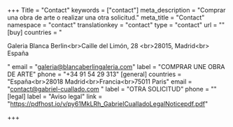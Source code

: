 +++
Title = "Contact"
keywords = ["contact"]
meta_description = "Comprar una obra de arte o realizar una otra solicitud."
meta_title = "Contact"
namespace = "contact"
translationkey = "contact"
type = "contact"
url = ""
[buy]
countries = "<p>Galeria Blanca Berlin&lt;br&gt;Caille del Limón, 28 &lt;br&gt;28015, Madrid&lt;br&gt; España</p>"
email = "galeria@blancaberlingaleria.com"
label = "COMPRAR UNE OBRA DE ARTE"
phone = "+34 91 54 29 313"
[general]
countries = "España&lt;br&gt;28018 Madrid&lt;br&gt;Francia&lt;br&gt;75011 Paris"
email = "contact@gabriel-cuallado.com "
label = "OTRA SOLICITUD"
phone = ""
[legal]
label = "Aviso legal"
link = "https://pdfhost.io/v/py61MkLRh_GabrielCualladoLegalNoticepdf.pdf"

+++
